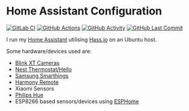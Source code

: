 # Home Assistant Configuration

[![GitLab CI][gitlabci-shield]][gitlabci]
[![GitHub Actions][githubactions]][githubactionslink]
[![GitHub Activity][commits-shield]][commits]
[![GitHub Last Commit][last-commit-shield]][commits]

I run my [Home Assistant](https://home-assistant.io/) utilising
    [Hass.io](https://www.home-assistant.io/hassio/) on an Ubuntu host.

Some hardware/devices used are:






* [Blink XT Cameras](https://blinkforhome.com/)
* [Nest Thermostat/Hello](https://nest.com/)
* [Samsung Smarthings](https://www.smartthings.com/)
* [Harmony Remote](https://www.logitech.com/en-ca/harmony-universal-remotes)
* Xiaomi Sensors
* [Philips Hue](https://www2.meethue.com/en-ca)
* ESP8266 based sensors/devices using
  [ESPHome](https://esphome.io/)

[gitlabci-shield]: https://gitlab.com/sinclairpaul/homeassistantconfig/badges/master/pipeline.svg
[gitlabci]: https://gitlab.com/sinclairpaul/homeassistantconfig/pipelines
[last-commit-shield]: https://img.shields.io/github/last-commit/sinclairpaul/homeassistantconfig.svg
[commits-shield]: https://img.shields.io/github/commit-activity/y/sinclairpaul/homeassistantconfig.svg
[commits]: https://github.com/sinclairpaul/homeassistantconfig/commits/master
[githubactions]: https://github.com/sinclairpaul/homeassistantconfig/workflows/HA%20Config%20Check/badge.svg
[githubactionslink]: https://github.com/sinclairpaul/homeassistantconfig/actions
